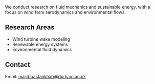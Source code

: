 We conduct research on fluid mechanics and sustainable energy, with a focus on wind farm aerodynamics and environmental flows.

## Research Areas
- Wind turbine wake modeling
- Renewable energy systems
- Environmental fluid dynamics

## Contact
Email: majid.bastankhah@durham.ac.uk
